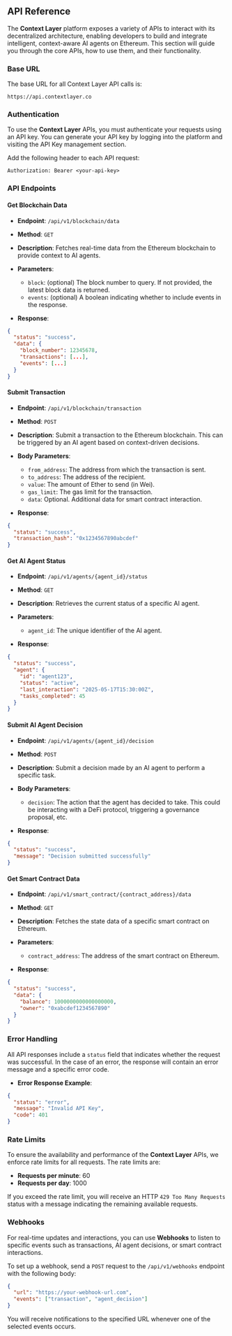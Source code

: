 ## API Reference

The **Context Layer** platform exposes a variety of APIs to interact with its decentralized architecture, enabling developers to build and integrate intelligent, context-aware AI agents on Ethereum. This section will guide you through the core APIs, how to use them, and their functionality.

### Base URL

The base URL for all Context Layer API calls is:

```
https://api.contextlayer.co
```

### Authentication

To use the **Context Layer** APIs, you must authenticate your requests using an API key. You can generate your API key by logging into the platform and visiting the API Key management section.

Add the following header to each API request:

```
Authorization: Bearer <your-api-key>
```

### API Endpoints

#### Get Blockchain Data

* **Endpoint**: `/api/v1/blockchain/data`
* **Method**: `GET`
* **Description**: Fetches real-time data from the Ethereum blockchain to provide context to AI agents.
* **Parameters**:

  * `block`: (optional) The block number to query. If not provided, the latest block data is returned.
  * `events`: (optional) A boolean indicating whether to include events in the response.
* **Response**:

```json
{
  "status": "success",
  "data": {
    "block_number": 12345678,
    "transactions": [...],
    "events": [...]
  }
}
```

#### Submit Transaction

* **Endpoint**: `/api/v1/blockchain/transaction`

* **Method**: `POST`

* **Description**: Submit a transaction to the Ethereum blockchain. This can be triggered by an AI agent based on context-driven decisions.

* **Body Parameters**:

  * `from_address`: The address from which the transaction is sent.
  * `to_address`: The address of the recipient.
  * `value`: The amount of Ether to send (in Wei).
  * `gas_limit`: The gas limit for the transaction.
  * `data`: Optional. Additional data for smart contract interaction.

* **Response**:

```json
{
  "status": "success",
  "transaction_hash": "0x1234567890abcdef"
}
```

#### Get AI Agent Status

* **Endpoint**: `/api/v1/agents/{agent_id}/status`

* **Method**: `GET`

* **Description**: Retrieves the current status of a specific AI agent.

* **Parameters**:

  * `agent_id`: The unique identifier of the AI agent.

* **Response**:

```json
{
  "status": "success",
  "agent": {
    "id": "agent123",
    "status": "active",
    "last_interaction": "2025-05-17T15:30:00Z",
    "tasks_completed": 45
  }
}
```

#### Submit AI Agent Decision

* **Endpoint**: `/api/v1/agents/{agent_id}/decision`
* **Method**: `POST`
* **Description**: Submit a decision made by an AI agent to perform a specific task.
* **Body Parameters**:

  * `decision`: The action that the agent has decided to take. This could be interacting with a DeFi protocol, triggering a governance proposal, etc.
* **Response**:

```json
{
  "status": "success",
  "message": "Decision submitted successfully"
}
```

#### Get Smart Contract Data

* **Endpoint**: `/api/v1/smart_contract/{contract_address}/data`

* **Method**: `GET`

* **Description**: Fetches the state data of a specific smart contract on Ethereum.

* **Parameters**:

  * `contract_address`: The address of the smart contract on Ethereum.

* **Response**:

```json
{
  "status": "success",
  "data": {
    "balance": 1000000000000000000,
    "owner": "0xabcdef1234567890"
  }
}
```

### Error Handling

All API responses include a `status` field that indicates whether the request was successful. In the case of an error, the response will contain an error message and a specific error code.

* **Error Response Example**:

```json
{
  "status": "error",
  "message": "Invalid API Key",
  "code": 401
}
```

### Rate Limits

To ensure the availability and performance of the **Context Layer** APIs, we enforce rate limits for all requests. The rate limits are:

* **Requests per minute**: 60
* **Requests per day**: 1000

If you exceed the rate limit, you will receive an HTTP `429 Too Many Requests` status with a message indicating the remaining available requests.

### Webhooks

For real-time updates and interactions, you can use **Webhooks** to listen to specific events such as transactions, AI agent decisions, or smart contract interactions.

To set up a webhook, send a `POST` request to the `/api/v1/webhooks` endpoint with the following body:

```json
{
  "url": "https://your-webhook-url.com",
  "events": ["transaction", "agent_decision"]
}
```

You will receive notifications to the specified URL whenever one of the selected events occurs.

